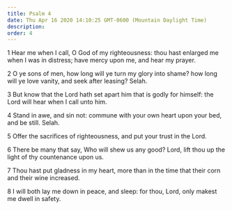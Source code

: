 ```yaml
---
title: Psalm 4
date: Thu Apr 16 2020 14:10:25 GMT-0600 (Mountain Daylight Time)
description: 
order: 4
---
```


<p>
  1 Hear me when I call, O God of my righteousness: thou hast enlarged me when I
  was in distress; have mercy upon me, and hear my prayer.
</p>
<p>
  2 O ye sons of men, how long will ye turn my glory into shame? how long will
  ye love vanity, and seek after leasing? Selah.
</p>
<p>
  3 But know that the Lord hath set apart him that is godly for himself: the
  Lord will hear when I call unto him.
</p>
<span></span>
<p>
  4 Stand in awe, and sin not: commune with your own heart upon your bed, and be
  still. Selah.
</p>
<p>5 Offer the sacrifices of righteousness, and put your trust in the Lord.</p>
<p>
  6 There be many that say, Who will shew us any good? Lord, lift thou up the
  light of thy countenance upon us.
</p>
<p>
  7 Thou hast put gladness in my heart, more than in the time that their corn
  and their wine increased.
</p>
<p>
  8 I will both lay me down in peace, and sleep: for thou, Lord, only makest me
  dwell in safety.
</p>
